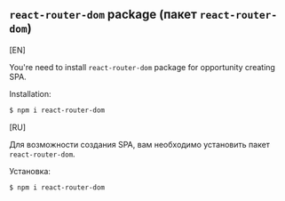 ## `react-router-dom` package (пакет `react-router-dom`)

[EN]

You're need to install `react-router-dom` package for opportunity creating SPA. 

Installation:

```bash
$ npm i react-router-dom
```

[RU]

Для возможности создания SPA, вам необходимо установить пакет `react-router-dom`.

Установка:

```bash
$ npm i react-router-dom
```